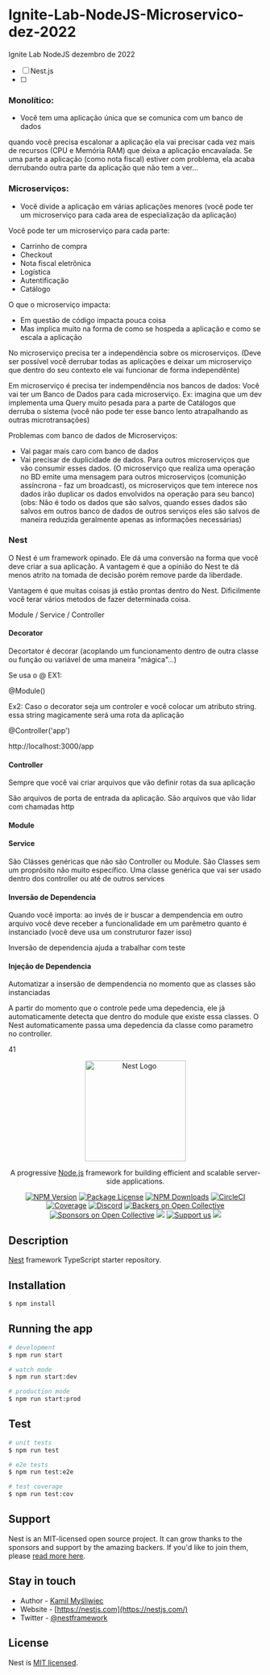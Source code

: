 # Ignite-Lab-NodeJS-Microservico-dez-2022
Ignite Lab NodeJS dezembro de 2022

- [ ] Nest.js
- [ ] 

### Monolítico:
- Você tem uma aplicação única que se comunica com um banco de dados

quando você precisa escalonar a aplicação ela vai precisar cada vez mais de recursos (CPU e Memória RAM) que deixa a aplicação encavalada. Se uma parte a aplicação (como nota fiscal) estiver com problema, ela acaba derrubando outra parte da aplicação que não tem a ver...


### Microserviços:
- Você divide a aplicação em várias aplicações menores (você pode ter um microserviço para cada area de especialização da aplicação)

Você pode ter um microserviço para cada parte:
  - Carrinho de compra
  - Checkout
  - Nota fiscal eletrônica
  - Logística
  - Autentificação
  - Catálogo

O que o microserviço impacta:
  - Em questão de código impacta pouca coisa
  - Mas implica muito na forma de como se hospeda a aplicação e como se escala a aplicação
  
  
No microserviço precisa ter a independência sobre os microserviços.
(Deve ser possível você derrubar todas as aplicações e deixar um microserviço que dentro do seu contexto ele vai funcionar de forma independênte)

Em microserviço é precisa ter indempendência nos bancos de dados: Você vai ter um Banco de Dados para cada microserviço. Ex: imagina que um dev implementa uma Query muito pesada para a parte de Catálogos que derruba o sistema (você não pode ter esse banco lento atrapalhando as outras microtransações)

Problemas com banco de dados de Microserviços:
  - Vai pagar mais caro com banco de dados
  - Vai precisar de duplicidade de dados. Para outros microserviços que vão consumir esses dados.
  (O microserviço que realiza uma operação no BD emite uma mensagem  para outros microserviços (comunição assíncrona - faz um broadcast), os microserviços que tem interece nos dados irão duplicar os dados envolvidos na operação para seu banco)(obs: Não é todo os dados que são salvos, quando esses dados são salvos em outros banco de dados de outros serviços eles são salvos de maneira reduzida geralmente apenas as informações necessárias)
  
 
### Nest

O Nest é um framework opinado. Ele dá uma conversão na forma que você deve criar a sua aplicação. A vantagem é que a opinião do Nest te dá menos atrito na tomada de decisão porém remove parde da liberdade.

Vantagem é que muitas coisas já estão prontas dentro do Nest. Dificilmente você terar vários metodos de fazer determinada coisa.

Module / Service / Controller


#### Decorator

Decortator é decorar (acoplando um funcionamento dentro de outra classe ou função ou variável de uma maneira "mágica"...)

Se usa o @
EX1:

@Module()

Ex2: Caso o decorator seja um controler e você colocar um atributo string. essa string magicamente será uma rota da aplicação

@Controller('app') 

http://localhost:3000/app

#### Controller

Sempre que você vai criar arquivos que vão definir rotas da sua aplicação

São arquivos de porta de entrada da aplicação. São arquivos que vão lidar com chamadas http

#### Module

#### Service

São Clásses genéricas que não são Controller ou Module. 
São Classes sem um proprósito não muito específico. Uma classe genérica que vai ser usado dentro dos controller ou até de outros services

#### Inversão de Dependencia

Quando você importa: ao invés de ir buscar a dempendencia em outro arquivo você deve receber a funcionalidade em um parêmetro quanto é instanciado (você deve usa um construturor fazer isso)

Inversão de dependencia ajuda a trabalhar com teste

#### Injeção de Dependencia

Automatizar a insersão de dempendencia no momento que as classes são instanciadas

A partir do momento que o controle pede uma depedencia, ele já automaticamente detecta que dentro do module que existe essa classes. O Nest automaticamente passa uma depedencia da classe como parametro no controller.


41

<p align="center">
  <a href="http://nestjs.com/" target="blank"><img src="https://nestjs.com/img/logo-small.svg" width="200" alt="Nest Logo" /></a>
</p>

[circleci-image]: https://img.shields.io/circleci/build/github/nestjs/nest/master?token=abc123def456
[circleci-url]: https://circleci.com/gh/nestjs/nest

  <p align="center">A progressive <a href="http://nodejs.org" target="_blank">Node.js</a> framework for building efficient and scalable server-side applications.</p>
    <p align="center">
<a href="https://www.npmjs.com/~nestjscore" target="_blank"><img src="https://img.shields.io/npm/v/@nestjs/core.svg" alt="NPM Version" /></a>
<a href="https://www.npmjs.com/~nestjscore" target="_blank"><img src="https://img.shields.io/npm/l/@nestjs/core.svg" alt="Package License" /></a>
<a href="https://www.npmjs.com/~nestjscore" target="_blank"><img src="https://img.shields.io/npm/dm/@nestjs/common.svg" alt="NPM Downloads" /></a>
<a href="https://circleci.com/gh/nestjs/nest" target="_blank"><img src="https://img.shields.io/circleci/build/github/nestjs/nest/master" alt="CircleCI" /></a>
<a href="https://coveralls.io/github/nestjs/nest?branch=master" target="_blank"><img src="https://coveralls.io/repos/github/nestjs/nest/badge.svg?branch=master#9" alt="Coverage" /></a>
<a href="https://discord.gg/G7Qnnhy" target="_blank"><img src="https://img.shields.io/badge/discord-online-brightgreen.svg" alt="Discord"/></a>
<a href="https://opencollective.com/nest#backer" target="_blank"><img src="https://opencollective.com/nest/backers/badge.svg" alt="Backers on Open Collective" /></a>
<a href="https://opencollective.com/nest#sponsor" target="_blank"><img src="https://opencollective.com/nest/sponsors/badge.svg" alt="Sponsors on Open Collective" /></a>
  <a href="https://paypal.me/kamilmysliwiec" target="_blank"><img src="https://img.shields.io/badge/Donate-PayPal-ff3f59.svg"/></a>
    <a href="https://opencollective.com/nest#sponsor"  target="_blank"><img src="https://img.shields.io/badge/Support%20us-Open%20Collective-41B883.svg" alt="Support us"></a>
  <a href="https://twitter.com/nestframework" target="_blank"><img src="https://img.shields.io/twitter/follow/nestframework.svg?style=social&label=Follow"></a>
</p>
  <!--[![Backers on Open Collective](https://opencollective.com/nest/backers/badge.svg)](https://opencollective.com/nest#backer)
  [![Sponsors on Open Collective](https://opencollective.com/nest/sponsors/badge.svg)](https://opencollective.com/nest#sponsor)-->

## Description

[Nest](https://github.com/nestjs/nest) framework TypeScript starter repository.

## Installation

```bash
$ npm install
```

## Running the app

```bash
# development
$ npm run start

# watch mode
$ npm run start:dev

# production mode
$ npm run start:prod
```

## Test

```bash
# unit tests
$ npm run test

# e2e tests
$ npm run test:e2e

# test coverage
$ npm run test:cov
```

## Support

Nest is an MIT-licensed open source project. It can grow thanks to the sponsors and support by the amazing backers. If you'd like to join them, please [read more here](https://docs.nestjs.com/support).

## Stay in touch

- Author - [Kamil Myśliwiec](https://kamilmysliwiec.com)
- Website - [https://nestjs.com](https://nestjs.com/)
- Twitter - [@nestframework](https://twitter.com/nestframework)

## License

Nest is [MIT licensed](LICENSE).
